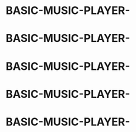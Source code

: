 # BASIC-MUSIC-PLAYER-
# BASIC-MUSIC-PLAYER-
# BASIC-MUSIC-PLAYER-
# BASIC-MUSIC-PLAYER-
# BASIC-MUSIC-PLAYER-
